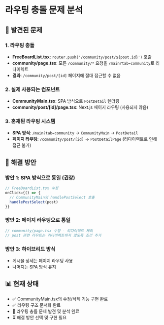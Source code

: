 # 라우팅 충돌 문제 분석

## 🚨 **발견된 문제**

### **1. 라우팅 충돌**
- **FreeBoardList.tsx**: `router.push('/community/post/${post.id}')` 호출
- **community/page.tsx**: 모든 `/community/*` 요청을 `/main?tab=community`로 리다이렉트
- **결과**: `/community/post/[id]` 페이지에 절대 접근할 수 없음

### **2. 실제 사용되는 컴포넌트**
- **CommunityMain.tsx**: SPA 방식으로 `PostDetail` 렌더링
- **community/post/[id]/page.tsx**: Next.js 페이지 라우팅 (사용되지 않음)

### **3. 혼재된 라우팅 시스템**
- **SPA 방식**: `/main?tab=community` → `CommunityMain` → `PostDetail`
- **페이지 라우팅**: `/community/post/[id]` → `PostDetailPage` (리다이렉트로 인해 접근 불가)

## 🔧 **해결 방안**

### **방안 1: SPA 방식으로 통일 (권장)**
```typescript
// FreeBoardList.tsx 수정
onClick={() => {
  // CommunityMain의 handlePostSelect 호출
  handlePostSelect(post)
}}
```

### **방안 2: 페이지 라우팅으로 통일**
```typescript
// community/page.tsx 수정 - 리다이렉트 제외
// post 관련 라우트는 리다이렉트하지 않도록 조건 추가
```

### **방안 3: 하이브리드 방식**
- 게시물 상세는 페이지 라우팅 사용
- 나머지는 SPA 방식 유지

## 📊 **현재 상태**
- ✅ CommunityMain.tsx의 수정/삭제 기능 구현 완료
- ✅ 라우팅 구조 문서화 완료
- 🚨 라우팅 충돌 문제 발견 및 분석 완료
- ⏳ 해결 방안 선택 및 구현 필요
